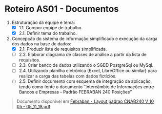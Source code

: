 # Roteiro AS01 - Documentos

1. Estruturação da equipe e tema:
    - [x] 1.1. Compor equipe de trabalho.
    - [x] 2.1. Definir tema do trabalho.
2. Concepção do sistema de informação simplificado e execução da carga dos dados na base de
dados:
    - [x] 2.1. Produzir lista de requisitos simplificada.
    - [ ] 2.2. Elaborar diagrama de classes de análise a partir da lista de requisitos.
    - [ ] 2.3. Criar banco de dados utilizando o SGBD PostgreSql ou MySql.
    - [ ] 2.4. Utilizando planilha eletrônica (Excel, LibreOffice ou similar) para realizar a carga das
tabelas com dados fictícios.
    - [ ] 2.5. Definir documento com esquema de integração da aplicação, tendo como fonte o
documento “Intercâmbio de Informações entre Bancos e Empresas - Padrão FEBRABAN
240 Posições” 

> Documento disponível em [Febraban - Layout padrao CNAB240 V 10 05 - 05_11_18.pdf](https://portal.febraban.org.br/pagina/3053/33/pt-br/layout-240)
